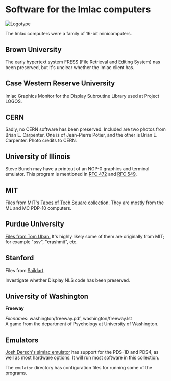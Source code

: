 # Software for the Imlac computers

![Logotype](imlac.jpg)

The Imlac computers were a family of 16-bit minicomputers.

## Brown University

The early hypertext system FRESS (File Retrieval and Editing System)
nas been preserved, but it's unclear whether the Imlac client has.

## Case Western Reserve University

Imlac Graphics Monitor for the Display Subroutine Library used at
Project LOGOS.

## CERN

Sadly, no CERN software has been preserved.  Included are two photos
from Brian E. Carpenter.  One is of Jean-Pierre Potier, and the other
is Brian E. Carpenter.  Photo credits to CERN.

## University of Illinois

Steve Bunch may have a printout of an NGP-0 graphics and terminal emulator.
This program is mentioned in [RFC 472](https://tools.ietf.org/html/rfc472)
and [RFC 549](https://tools.ietf.org/html/rfc549).

## MIT

Files from MIT's [Tapes of Tech Square
collection](https://archivesspace.mit.edu/repositories/2/resources/1265).
They are mostly from the ML and MC PDP-10 computers.

## Purdue University

[Files from Tom Uban.](http://www.ubanproductions.com/imlac_sw.html)
It's highly likely some of them are originally from MIT; for example
"ssv", "crashmit", etc.

## Stanford

Files from [Saildart](http://www.saildarg.org/).

Investigate whether Display NLS code has been preserved.

## University of Washington

**Freeway**

*Filenames*: washington/freeway.pdf, washington/freeway.lst  
A game from the department of Psychology at University of Washington.

## Emulators

[Josh Dersch's sImlac emulator](https://github.com/jdersch/sImlac) has
support for the PDS-1D and PDS4, as well as most hardware options.  It
will run most software in this collection.

The `emulator` directory has configuration files for running some of
the programs.
